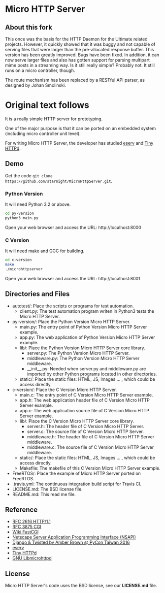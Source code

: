 # Micro HTTP Server

## About this fork
This once was the basis for the HTTP Daemon for the Ultimate related projects. However, it quickly showed that it was buggy and not capable of
serving files that were larger than the pre-allocated response buffer. This version has been greatly improved. Bugs have been fixed. In addition,
it can now serve larger files and also has gotten support for parsing multipart mime posts in a streaming way. Is it still really simple? Probably not. It still runs on a micro controller, though.

The route mechanism has been replaced by a RESTful API parser, as designed by Johan Smolinski.

# Original text follows
It is a really simple HTTP server for prototyping.

One of the major purpose is that it can be ported on an embedded system (including micro controller unit level).

For writing Micro HTTP Server, the developer has studied [eserv](https://code.google.com/p/eserv/source/browse/) and [Tiny HTTPd](http://tinyhttpd.cvs.sourceforge.net/viewvc/tinyhttpd/tinyhttpd/).

## Demo

Get the code ```git clone https://github.com/starnight/MicroHttpServer.git```.

### Python Version

It will need Python 3.2 or above.

```sh
cd py-version
python3 main.py
```

Open your web browser and access the URL: http://localhost:8000

### C Version

It will need make and GCC for building.

```sh
cd c-version
make
./microhttpserver
```

Open your web browser and access the URL: http://localhost:8001

## Directories and Files

* autotest/: Place the scripts or programs for test automation.
  * client.py: The test automation program writen in Python3 tests the Micro HTTP Server.
* py-version/: Place the Python Version Micro HTTP Server.
  * main.py: The entry point of Python Version Micro HTTP Server example.
  * app.py: The web application of Python Version Micro HTTP Server example.
  * lib/: Place the Python Version Micro HTTP Server core library.
    * server.py: The Python Version Micro HTTP Server.
    * middleware.py: The Python Version Micro HTTP Server middleware.
    * \_\_init\_\_.py: Needed when server.py and middleware.py are imported by other Python programs located in other directories.
  * static/: Place the static files: HTML, JS, Images ... , which could be access directly.
* c-version/: Place the C Version Micro HTTP Server.
  * main.c: The entry point of C Version Micro HTTP Server example.
  * app.h: The web application header file of C Version Micro HTTP Server example.
  * app.c: The web application source file of C Version Micro HTTP Server example.
  * lib/: Place the C Version Micro HTTP Server core library.
    * server.h: The header file of C Version Micro HTTP Server.
    * server.c: The source file of C Version Micro HTTP Server.
    * middleware.h: The header file of C Version Micro HTTP Server middleware.
    * middleware.c: The source file of C Version Micro HTTP Server middleware.
  * static/: Place the static files: HTML, JS, Images ... , which could be access directly.
  * Makefile: The makefile of this C Version Micro HTTP Server example.
* FreeRTOS/: Place the example of Micro HTTP Server ported on FreeRTOS.
* .travis.yml: The continuous integration build script for Travis CI.
* LICENSE.md: The BSD license file.
* README.md: This read me file.

## Reference

* [RFC 2616 HTTP/1.1](https://tools.ietf.org/html/rfc2616)
* [RFC 3875 CGI](https://tools.ietf.org/html/rfc3875)
* [Wiki FastCGI](https://en.wikipedia.org/wiki/FastCGI)
* [Netscape Server Application Programming Interface (NSAPI)](https://en.wikipedia.org/wiki/Netscape_Server_Application_Programming_Interface)
* [Django & Twisted by Amber Brown @ PyCon Taiwan 2016](https://www.youtube.com/watch?v=4b3rKZTW3WA)
* [eserv](https://code.google.com/p/eserv/source/browse/)
* [Tiny HTTPd](http://tinyhttpd.cvs.sourceforge.net/viewvc/tinyhttpd/tinyhttpd/)
* [GNU Libmicrohttpd](https://www.gnu.org/software/libmicrohttpd/)

## License

Micro HTTP Server's code uses the BSD license, see our **LICENSE.md** file.

